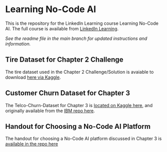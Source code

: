 # Learning No-Code AI

This is the repository for the LinkedIn Learning course Learning No-Code AI. The full course is available from [LinkedIn Learning][lil-course-url].

_See the readme file in the main branch for updated instructions and information._


## Tire Dataset for Chapter 2 Challenge

The tire dataset used in the Chapter 2 Challenge/Solution is avaiable to download [here via Kaggle](https://www.kaggle.com/datasets/jehanbhathena/tire-texture-image-recognition).

## Customer Churn Dataset for Chapter 3

The Telco-Churn-Dataset for Chapter 3 is [located on Kaggle here](https://www.kaggle.com/datasets/yeanzc/telco-customer-churn-ibm-dataset), and originally available from the [IBM repo here](https://github.com/IBM/telco-customer-churn-on-icp4d).

## Handout for Choosing a No-Code AI Platform

The handout for choosing a No-Code AI platform discussed in Chapter 3 is [available in the repo here](/handout.md)

[0]: # (Replace these placeholder URLs with actual course URLs)

[lil-course-url]: https://www.linkedin.com/learning/
[lil-thumbnail-url]: http://

